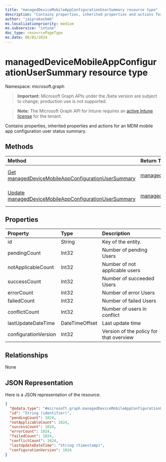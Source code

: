 ```yaml
---
title: "managedDeviceMobileAppConfigurationUserSummary resource type"
description: "Contains properties, inherited properties and actions for an MDM mobile app configuration user status summary."
author: "jaiprakashmb"
ms.localizationpriority: medium
ms.subservice: "intune"
doc_type: resourcePageType
ms.date: 08/01/2024
---
```


# managedDeviceMobileAppConfigurationUserSummary resource type

Namespace: microsoft.graph

> **Important:** Microsoft Graph APIs under the /beta version are subject to change; production use is not supported.

> **Note:** The Microsoft Graph API for Intune requires an [active Intune license](https://go.microsoft.com/fwlink/?linkid=839381) for the tenant.

Contains properties, inherited properties and actions for an MDM mobile app configuration user status summary.

## Methods
|Method|Return Type|Description|
|:---|:---|:---|
|[Get managedDeviceMobileAppConfigurationUserSummary](../api/intune-apps-manageddevicemobileappconfigurationusersummary-get.md)|[managedDeviceMobileAppConfigurationUserSummary](../resources/intune-apps-manageddevicemobileappconfigurationusersummary.md)|Read properties and relationships of the [managedDeviceMobileAppConfigurationUserSummary](../resources/intune-apps-manageddevicemobileappconfigurationusersummary.md) object.|
|[Update managedDeviceMobileAppConfigurationUserSummary](../api/intune-apps-manageddevicemobileappconfigurationusersummary-update.md)|[managedDeviceMobileAppConfigurationUserSummary](../resources/intune-apps-manageddevicemobileappconfigurationusersummary.md)|Update the properties of a [managedDeviceMobileAppConfigurationUserSummary](../resources/intune-apps-manageddevicemobileappconfigurationusersummary.md) object.|

## Properties
|Property|Type|Description|
|:---|:---|:---|
|id|String|Key of the entity.|
|pendingCount|Int32|Number of pending Users|
|notApplicableCount|Int32|Number of not applicable users|
|successCount|Int32|Number of succeeded Users|
|errorCount|Int32|Number of error Users|
|failedCount|Int32|Number of failed Users|
|conflictCount|Int32|Number of users in conflict|
|lastUpdateDateTime|DateTimeOffset|Last update time|
|configurationVersion|Int32|Version of the policy for that overview|

## Relationships
None

## JSON Representation
Here is a JSON representation of the resource.
<!-- {
  "blockType": "resource",
  "keyProperty": "id",
  "@odata.type": "microsoft.graph.managedDeviceMobileAppConfigurationUserSummary"
}
-->
``` json
{
  "@odata.type": "#microsoft.graph.managedDeviceMobileAppConfigurationUserSummary",
  "id": "String (identifier)",
  "pendingCount": 1024,
  "notApplicableCount": 1024,
  "successCount": 1024,
  "errorCount": 1024,
  "failedCount": 1024,
  "conflictCount": 1024,
  "lastUpdateDateTime": "String (timestamp)",
  "configurationVersion": 1024
}
```
